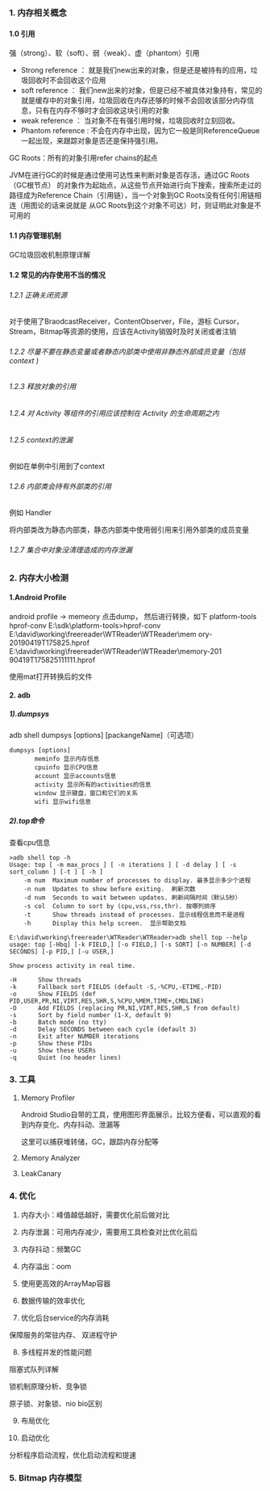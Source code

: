 
### 1. 内存相关概念



#### 1.0 引用
强（strong）、软（soft）、弱（weak）、虚（phantom）引用

- Strong reference ： 就是我们new出来的对象，但是还是被持有的应用，垃圾回收时不会回收这个应用
- soft reference   ： 我们new出来的对象，但是已经不被具体对象持有，常见的就是缓存中的对象引用，垃圾回收在内存还够的时候不会回收该部分内存信息，只有在内存不够时才会回收这块引用的对象
- weak reference   ： 当对象不在有强引用时候，垃圾回收时立刻回收。
- Phantom reference : 不会在内存中出现，因为它一般是同ReferenceQueue一起出现，来跟踪对象是否还是保持强引用。

GC Roots：所有的对象引用refer chains的起点

JVM在进行GC的时候是通过使用可达性来判断对象是否存活，通过GC Roots（GC根节点）
的对象作为起始点，从这些节点开始进行向下搜索，搜索所走过的路径成为Reference
Chain（引用链），当一个对象到GC Roots没有任何引用链相连（用图论的话来说就是
从GC Roots到这个对象不可达）时，则证明此对象是不可用的


#### 1.1 内存管理机制

GC垃圾回收机制原理详解


#### 1.2 常见的内存使用不当的情况
###### 1.2.1 正确关闭资源
  
对于使用了BraodcastReceiver，ContentObserver，File，游标 Cursor，Stream，Bitmap等资源的使用，应该在Activity销毁时及时关闭或者注销

###### 1.2.2 尽量不要在静态变量或者静态内部类中使用非静态外部成员变量（包括context )

###### 1.2.3 释放对象的引用

###### 1.2.4 对 Activity 等组件的引用应该控制在 Activity 的生命周期之内

###### 1.2.5 context的泄漏
例如在单例中引用到了context

###### 1.2.6 内部类会持有外部类的引用
例如 Handler

将内部类改为静态内部类，静态内部类中使用弱引用来引用外部类的成员变量


###### 1.2.7 集合中对象没清理造成的内存泄漏



### 2. 内存大小检测

#### 1.Android Profile


android profile -> memeory 点击dump，
然后进行转换，如下
platform-tools hprof-conv
E:\sdk\platform-tools>hprof-conv E:\david\working\freereader\WTReader\WTReader\mem
ory-20190419T175825.hprof E:\david\working\freereader\WTReader\WTReader\memory-201
90419T175825111111.hprof

使用mat打开转换后的文件

#### 2. adb 
##### 1).dumpsys

adb shell dumpsys [options] [packangeName]（可选项）

    dumpsys [options]
           meminfo 显示内存信息
           cpuinfo 显示CPU信息
           account 显示accounts信息
           activity 显示所有的activities的信息
           window 显示键盘，窗口和它们的关系
           wifi 显示wifi信息



##### 2).top命令
查看cpu信息

    >adb shell top -h
    Usage: top [ -m max_procs ] [ -n iterations ] [ -d delay ] [ -s sort_column ] [-t ] [ -h ]
        -m num  Maximum number of processes to display. 最多显示多少个进程
        -n num  Updates to show before exiting.  刷新次数 
        -d num  Seconds to wait between updates. 刷新间隔时间（默认5秒）
        -s col  Column to sort by (cpu,vss,rss,thr). 按哪列排序 
        -t      Show threads instead of processes. 显示线程信息而不是进程
        -h      Display this help screen.  显示帮助文档 
        
    E:\david\working\freereader\WTReader\WTReader>adb shell top --help
    usage: top [-Hbq] [-k FIELD,] [-o FIELD,] [-s SORT] [-n NUMBER] [-d SECONDS] [-p PID,] [-u USER,]
    
    Show process activity in real time.
    
    -H      Show threads
    -k      Fallback sort FIELDS (default -S,-%CPU,-ETIME,-PID)
    -o      Show FIELDS (def PID,USER,PR,NI,VIRT,RES,SHR,S,%CPU,%MEM,TIME+,CMDLINE)
    -O      Add FIELDS (replacing PR,NI,VIRT,RES,SHR,S from default)
    -s      Sort by field number (1-X, default 9)
    -b      Batch mode (no tty)
    -d      Delay SECONDS between each cycle (default 3)
    -n      Exit after NUMBER iterations
    -p      Show these PIDs
    -u      Show these USERs
    -q      Quiet (no header lines)






### 3. 工具

1. Memory Profiler

    Android Studio自带的工具，使用图形界面展示，比较方便看，可以直观的看到内存变化、内存抖动、泄漏等
    
    这里可以捕获堆转储，GC，跟踪内存分配等

2. Memory Analyzer

3. LeakCanary


### 4. 优化

1. 内存大小：峰值越低越好，需要优化前后做对比

2. 内存泄漏：可用内存减少，需要用工具检查对比优化前后

3. 内存抖动：频繁GC

4. 内存溢出：oom

5. 使用更高效的ArrayMap容器

6. 数据传输的效率优化

7. 优化后台service的内存消耗

保障服务的常驻内存、 双进程守护

8. 多线程并发的性能问题

阻塞式队列详解

锁机制原理分析、竞争锁

原子锁、对象锁、nio bio区别

9. 布局优化

10. 启动优化

分析程序启动流程，优化启动流程和提速


### 5. Bitmap 内存模型














